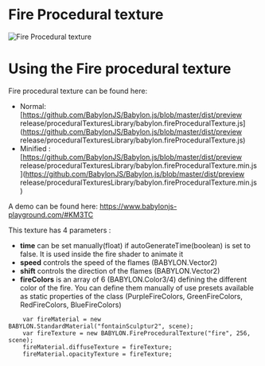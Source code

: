 # Fire Procedural texture

![Fire Procedural texture](/img/extensions/proceduraltextures/firept.png)

# Using the Fire procedural texture

Fire procedural texture can be found here: 
- Normal: [https://github.com/BabylonJS/Babylon.js/blob/master/dist/preview release/proceduralTexturesLibrary/babylon.fireProceduralTexture.js](https://github.com/BabylonJS/Babylon.js/blob/master/dist/preview release/proceduralTexturesLibrary/babylon.fireProceduralTexture.js)
- Minified : [https://github.com/BabylonJS/Babylon.js/blob/master/dist/preview release/proceduralTexturesLibrary/babylon.fireProceduralTexture.min.js](https://github.com/BabylonJS/Babylon.js/blob/master/dist/preview release/proceduralTexturesLibrary/babylon.fireProceduralTexture.min.js)

A demo can be found here:  https://www.babylonjs-playground.com/#KM3TC

This texture has 4 parameters :
- **time** can be set manually(float) if autoGenerateTime(boolean) is set to false. It is used inside the fire shader to animate it
- **speed** controls the speed of the flames (BABYLON.Vector2)
- **shift** controls the direction of the flames (BABYLON.Vector2)
- **fireColors** is an array of 6 (BABYLON.Color3/4) defining the different color of the fire. You can define them manually of use presets available as static properties of the class (PurpleFireColors, GreenFireColors, RedFireColors, BlueFireColors)

```
    var fireMaterial = new BABYLON.StandardMaterial("fontainSculptur2", scene);
    var fireTexture = new BABYLON.FireProceduralTexture("fire", 256, scene);
    fireMaterial.diffuseTexture = fireTexture;
    fireMaterial.opacityTexture = fireTexture;
```
